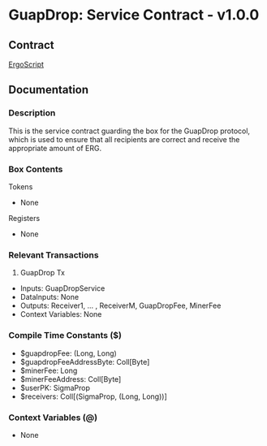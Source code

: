 # GuapDrop: Service Contract - v1.0.0

## Contract

[ErgoScript](ergoscript/guapdrop_v1_service.es)

## Documentation

### Description
This is the service contract guarding the box for the GuapDrop protocol, which is used to ensure that all recipients are correct and receive the appropriate amount of ERG.

### Box Contents
Tokens
- None

Registers
- None

### Relevant Transactions
1. GuapDrop Tx
- Inputs: GuapDropService
- DataInputs: None
- Outputs: Receiver1, ... , ReceiverM, GuapDropFee, MinerFee
- Context Variables: None

### Compile Time Constants ($)
- $guapdropFee: (Long, Long)
- $guapdropFeeAddressByte: Coll[Byte]
- $minerFee: Long
- $minerFeeAddress: Coll[Byte]
- $userPK: SigmaProp
- $receivers: Coll[(SigmaProp, (Long, Long))]

### Context Variables (@)
- None

